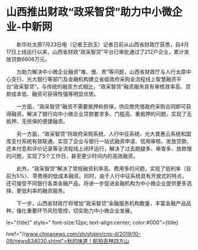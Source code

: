 # 山西推出财政“政采智贷”助力中小微企业-中新网

　　新华社太原7月23日电（记者王劲玉）记者日前从山西省财政厅获悉，自4月17日上线运行以来，山西省财政“政采智贷”平台已审批通过了212户企业，累计发放贷款6606万元。

　　为助力解决中小微企业融资“难、慢、贵”等问题，山西省财政厅与人行太原中心支行、光大银行等部门及金融机构建立省级政府采购全流程线上智慧融资平台“政采智贷”。与传统的融资方式相比，“政采智贷”融资服务具有审核效率高、贷款成本低、融资可获得性强等明显优势。

　　一方面，“政采智贷”融资不需要抵押和担保，供应商凭借政府采购合同即可获得融资，解决了银行向中小微企业贷款要求多、门槛高、重抵押的问题，实现了无抵押、无担保的便捷融资。

　　另一方面，“政采智贷”将政府采购系统、人行中征系统、光大普惠云系统和国库支付系统有效联通，实现了企业与银行一站式融资申请、信用审核、发放贷款、还本付息和评价记录等全流程线上闭环运行，解决了过去跑腿多、审查多、放款慢的问题，实现了5个工作日，甚至更少时间内的高效融资。

　　此外，“政采智贷”解决了常规融资利率高、费用多的问题，实现了低利率（目前为5%）、零费用的低成本融资。同时，由于人行中征系统具有开放式的特点，还可接受不同银行各类金融产品，将进一步促进金融机构为中小微企业提供更多选择、更低利率的融资服务。

　　下一步，山西省财政厅将增加“政采智贷”金融服务机构数量，丰富金融产品品种，强化重要环节风险管控，切实助力中小微企业发展。

le="{title}" style=" font-size:12px; text-align:center; color:#000">{title}

href="//www.chinanews.com/sh/shipin/cns-d/2019/10-09/news834030.shtml">秋的味道！航拍吉林四方山
